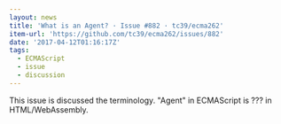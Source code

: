 ```yaml
---
layout: news
title: 'What is an Agent? · Issue #882 · tc39/ecma262'
item-url: 'https://github.com/tc39/ecma262/issues/882'
date: '2017-04-12T01:16:17Z'
tags:
  - ECMAScript
  - issue
  - discussion
---
```

This issue is discussed the terminology.
"Agent" in ECMAScript is ??? in HTML/WebAssembly.
